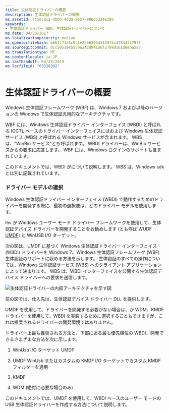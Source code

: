 ```yaml
---
title: 生体認証ドライバーの概要
description: 生体認証ドライバーの概要
ms.assetid: 7f5dcac2-db0d-4ddd-9e57-886db324e38b
keywords:
- 生体認証ドライバー WDK、生体認証ドライバーについて
ms.date: 04/20/2017
ms.localizationpriority: medium
ms.openlocfilehash: b661f71a1c9c1e2568395d342975c47844f3797f
ms.sourcegitcommit: 0cc5051945559a242d941a6f2799d161d8eba2a7
ms.translationtype: MT
ms.contentlocale: ja-JP
ms.lasthandoff: 04/23/2019
ms.locfileid: "63328392"
---
```

# <a name="getting-started-with-biometric-drivers"></a>生体認証ドライバーの概要


Windows 生体認証フレームワーク (WBF) は、Windows 7 および以降のバージョンの Windows で生体認証汎用的なアーキテクチャです。

WBF には、Windows 生体認証ドライバー インターフェイス (WBDI) と呼ばれる IOCTL ベースのドライバー インターフェイスにはおよび Windows 生体認証サービス (WBS) と呼ばれる Windows サービスが含まれます。 WBS は、"WinBio サービス"とも呼ばれます。 WBDI ドライバーは、WinBio サービスからの要求に応答します。 WBF には、Windows ログインのサポートも含まれています。

このドキュメントでは、WBDI がについて説明します。 WBS は、Windows sdk とは別に記載されています。

### <a name="span-idchoosingadrivermodelspanspan-idchoosingadrivermodelspanchoosing-a-driver-model"></a><span id="choosing_a_driver_model"></span><span id="CHOOSING_A_DRIVER_MODEL"></span>ドライバー モデルの選択

Windows 生体認証ドライバー インターフェイス (WBDI) で動作するためのドライバーを開発する際に、最初の選択肢は、どのドライバー モデルを使用します。

Ihv が Windows ユーザー モード ドライバー フレームワークを使用して、生体認証デバイス ドライバーを開発することをお勧めします (とも呼ば WUDF [UMDF](https://msdn.microsoft.com/library/windows/hardware/ff554928)) と WinUSB I/O ターゲット。

次の図は、UMDF に基づく Windows 生体認証ドライバー インターフェイス (WBDI) ドライバーを Windows 7、Windows 生体認証フレームワーク (WBF) 生体認証のサポートに収める方法を示します。 生体認証のすべての操作については、Windows 生体認証サービス (WBS) へのクライアント アプリケーションによって決まります。 WBS は、WBDI インターフェイスを公開する生体認証デバイス ドライバーへの要求を送信します。

![生体認証ドライバーの内部アーキテクチャを示す図](images/bioarch.png)

前の図では、仕入先は、生体認証デバイス ドライバー DLL を提供します。

UMDF を使用して、ドライバーを開発する必要がない場合は、か WDM、KMDF ドライバーを使用して、WBDI を実装するために選択することもできますが、これは推奨されるドライバーの開発環境ではありません。

ドライバー上最も推奨される方法と、下部にある最も優先順位の WBDI、開発できるさまざまな方法を次に示します。

1.  WinUsb I/O ターゲット UMDF

2.  UMDF WinUsb またはカスタムの KMDF I/O ターゲットでカスタム KMDF フィルターを適用

3.  KMDF

4.  WDM (絶対に必要な場合のみ)

このドキュメントでは、UMDF を使用して、WBDI ベースのユーザー モードの USB 生体認証ドライバーを作成する方法について説明します。

 

 






